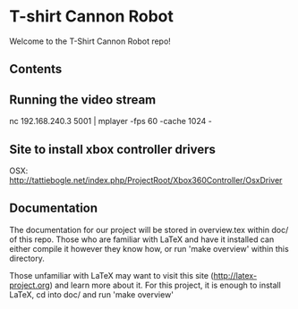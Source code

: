 T-shirt Cannon Robot
=============

Welcome to the T-Shirt Cannon Robot repo!

Contents
-------------

Running the video stream
-------------
nc 192.168.240.3 5001 | mplayer -fps 60 -cache 1024 -

Site to install xbox controller drivers
-------------
OSX: http://tattiebogle.net/index.php/ProjectRoot/Xbox360Controller/OsxDriver

Documentation
-------------
The documentation for our project will be stored in overview.tex within doc/ of
this repo. Those who are familiar with LaTeX and have it installed can either
compile it however they know how, or run 'make overview' within this directory.

Those unfamiliar with LaTeX may want to visit this site (http://latex-project.org)
and learn more about it. For this project, it is enough to install LaTeX, cd
into doc/ and run 'make overview'
